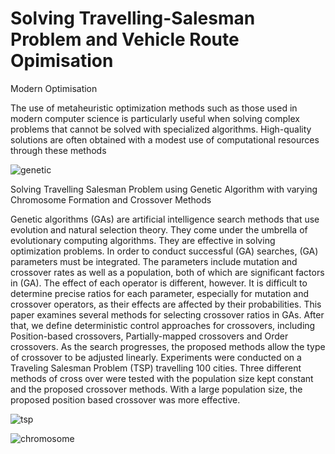 # Solving Travelling-Salesman Problem and Vehicle Route Opimisation 

Modern Optimisation 

The use of metaheuristic optimization methods such as those used in modern computer science is particularly useful when solving complex problems that cannot be solved with specialized algorithms. High-quality solutions are often obtained with a modest use of computational resources through these methods

![genetic](https://user-images.githubusercontent.com/103935236/168441674-9c1c129a-674a-4300-8e2d-b8ee6a787bd7.gif)



Solving Travelling Salesman Problem using Genetic Algorithm with varying Chromosome Formation and Crossover Methods

Genetic algorithms (GAs) are artificial intelligence search methods that use evolution and natural selection theory. They come under the umbrella of evolutionary computing algorithms. They are effective in solving optimization problems. In order to conduct successful (GA) searches, (GA) parameters must be integrated. The parameters include mutation and crossover rates as well as a population, both of which are significant factors in (GA). The effect of each operator is different, however. It is difficult to determine precise ratios for each parameter, especially for mutation and crossover operators, as their effects are affected by their probabilities. This paper examines several methods for selecting crossover ratios in GAs. After that, we define deterministic control approaches for crossovers, including Position-based crossovers, Partially-mapped crossovers and Order crossovers. As the search progresses, the proposed methods allow the type of crossover to be adjusted linearly. Experiments were conducted on a Traveling Salesman Problem (TSP) travelling 100 cities. Three different methods of cross over were tested with the population size kept constant and the proposed crossover methods. With a large population size, the proposed position based crossover was more effective.

![tsp](https://user-images.githubusercontent.com/103935236/168441411-d07930d9-a3fd-4c87-870d-dc7635944c76.gif)

![chromosome](https://user-images.githubusercontent.com/103935236/168441682-3edbf8a8-eaae-4563-978c-ec3657b28366.gif)
